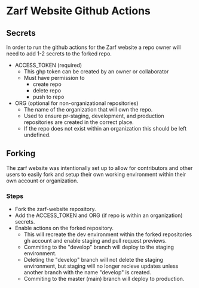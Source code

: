 # Zarf Website Github Actions

## Secrets

In order to run the github actions for the Zarf website a repo owner will need to add 1-2 secrets to the forked repo.

- ACCESS_TOKEN (required)
  - This ghp token can be created by an owner or collaborator
  - Must have permission to
    - create repo
    - delete repo
    - push to repo
- ORG (optional for non-organizational repositories)
  - The name of the organization that will own the repo.
  - Used to ensure pr-staging, development, and production repositories are created in the correct place.
  - If the repo does not exist within an organization this should be left undefined.

## Forking

The zarf website was intentionally set up to allow for contributors and other users to easily fork and setup their own working environment within their own account or organization.

### Steps

- Fork the zarf-website repository.
- Add the ACCESS_TOKEN and ORG (if repo is within an organization) secrets.
- Enable actions on the forked repository.
  - This will recreate the dev environment within the forked repositories gh account and enable staging and pull request previews.
  - Commiting to the "develop" branch will deploy to the staging environment.
  - Deleting the "develop" branch will not delete the staging environment, but staging will no longer recieve updates unless another branch with the name "develop" is created.
  - Commiting to the master (main) branch will deploy to production.
